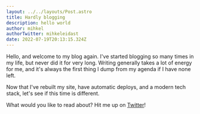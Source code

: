 ```yaml
---
layout: ../../layouts/Post.astro
title: Hardly blogging
description: hello world
author: mihkel
authorTwitter: mihkeleidast
date: 2022-07-19T20:13:15.324Z
---
```


Hello, and welcome to my blog again. I've started blogging so many times in my life, but never did it for very long. Writing generally takes a lot of energy for me, and it's always the first thing I dump from my agenda if I have none left.

Now that I've rebuilt my site, have automatic deploys, and a modern tech stack, let's see if this time is different.

What would you like to read about? Hit me up on [Twitter](https://twitter.com/mihkeleidast)!
